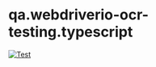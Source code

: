 # qa.webdriverio-ocr-testing.typescript

[![Test](https://github.com/qajonatasmartins/qa.webdriverio-ocr-testing.typescript/actions/workflows/node.js.yml/badge.svg)](https://github.com/qajonatasmartins/qa.webdriverio-ocr-testing.typescript/actions/workflows/node.js.yml)